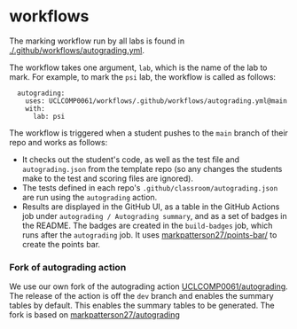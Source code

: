 # workflows

The marking workflow run by all labs is found in [./.github/workflows/autograding.yml](./.github/workflows/autograding.yml).

The workflow takes one argument, `lab`, which is the name of the lab to mark. For example, to mark the `psi` lab, the workflow is called as follows:
```jobs:
  autograding:
    uses: UCLCOMP0061/workflows/.github/workflows/autograding.yml@main
    with:
      lab: psi
```

The workflow is triggered when a student pushes to the `main` branch of their repo and works as follows:
- It checks out the student's code, as well as the test file and `autograding.json` from the template repo (so any changes the students make to the test and scoring files are ignored).
- The tests defined in each repo's `.github/classroom/autograding.json` are run using the `autograding` action.
- Results are displayed in the GitHub UI, as a table in the GitHub Actions job under `autograding / Autograding summary`, and as a set of badges in the README.
The badges are created in the `build-badges` job, which runs after the `autograding` job.
It uses [markpatterson27/points-bar/](https://github.com/markpatterson27/points-bar/) to create the points bar.

### Fork of autograding action
We use our own fork of the autograding action [UCLCOMP0061/autograding](https://github.com/UCLCOMP0061/autograding).
The release of the action is off the `dev` branch and enables the summary tables by default.
This enables the summary tables to be generated.
The fork is based on [markpatterson27/autograding](https://github.com/markpatterson27/autograding)

